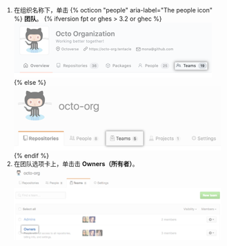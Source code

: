 1. 在组织名称下，单击
{% octicon "people" aria-label="The people icon" %} **团队**。
  {% ifversion fpt or ghes > 3.2 or ghec %}
  ![团队选项卡](/assets/images/help/organizations/organization-teams-tab-with-overview.png)
  {% else %}
  ![团队选项卡](/assets/images/help/organizations/organization-teams-tab.png)
  {% endif %}
1. 在团队选项卡上，单击击 **Owners（所有者）**。 ![已选择所有者团队](/assets/images/help/teams/owners-team.png)
